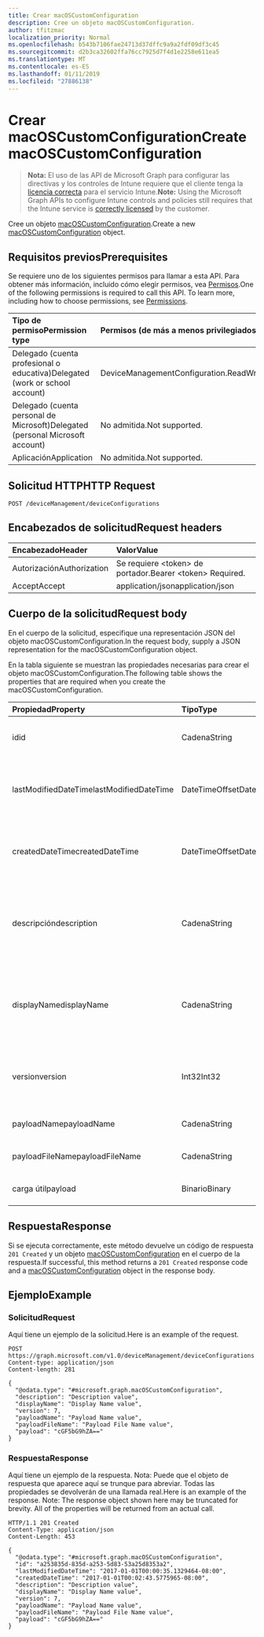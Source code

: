```yaml
---
title: Crear macOSCustomConfiguration
description: Cree un objeto macOSCustomConfiguration.
author: tfitzmac
localization_priority: Normal
ms.openlocfilehash: b543b7106fae24713d37dffc9a9a2fdf09df3c45
ms.sourcegitcommit: d2b3ca32602ffa76cc7925d7f4d1e2258e611ea5
ms.translationtype: MT
ms.contentlocale: es-ES
ms.lasthandoff: 01/11/2019
ms.locfileid: "27886138"
---
```

# <a name="create-macoscustomconfiguration"></a><span data-ttu-id="9f502-103">Crear macOSCustomConfiguration</span><span class="sxs-lookup"><span data-stu-id="9f502-103">Create macOSCustomConfiguration</span></span>

> <span data-ttu-id="9f502-104">**Nota:** El uso de las API de Microsoft Graph para configurar las directivas y los controles de Intune requiere que el cliente tenga la [licencia correcta](https://go.microsoft.com/fwlink/?linkid=839381) para el servicio Intune.</span><span class="sxs-lookup"><span data-stu-id="9f502-104">**Note:** Using the Microsoft Graph APIs to configure Intune controls and policies still requires that the Intune service is [correctly licensed](https://go.microsoft.com/fwlink/?linkid=839381) by the customer.</span></span>

<span data-ttu-id="9f502-105">Cree un objeto [macOSCustomConfiguration](../resources/intune-deviceconfig-macoscustomconfiguration.md).</span><span class="sxs-lookup"><span data-stu-id="9f502-105">Create a new [macOSCustomConfiguration](../resources/intune-deviceconfig-macoscustomconfiguration.md) object.</span></span>
## <a name="prerequisites"></a><span data-ttu-id="9f502-106">Requisitos previos</span><span class="sxs-lookup"><span data-stu-id="9f502-106">Prerequisites</span></span>
<span data-ttu-id="9f502-p101">Se requiere uno de los siguientes permisos para llamar a esta API. Para obtener más información, incluido cómo elegir permisos, vea [Permisos](/graph/permissions-reference).</span><span class="sxs-lookup"><span data-stu-id="9f502-p101">One of the following permissions is required to call this API. To learn more, including how to choose permissions, see [Permissions](/graph/permissions-reference).</span></span>

|<span data-ttu-id="9f502-109">Tipo de permiso</span><span class="sxs-lookup"><span data-stu-id="9f502-109">Permission type</span></span>|<span data-ttu-id="9f502-110">Permisos (de más a menos privilegiados)</span><span class="sxs-lookup"><span data-stu-id="9f502-110">Permissions (from most to least privileged)</span></span>|
|:---|:---|
|<span data-ttu-id="9f502-111">Delegado (cuenta profesional o educativa)</span><span class="sxs-lookup"><span data-stu-id="9f502-111">Delegated (work or school account)</span></span>|<span data-ttu-id="9f502-112">DeviceManagementConfiguration.ReadWrite.All</span><span class="sxs-lookup"><span data-stu-id="9f502-112">DeviceManagementConfiguration.ReadWrite.All</span></span>|
|<span data-ttu-id="9f502-113">Delegado (cuenta personal de Microsoft)</span><span class="sxs-lookup"><span data-stu-id="9f502-113">Delegated (personal Microsoft account)</span></span>|<span data-ttu-id="9f502-114">No admitida.</span><span class="sxs-lookup"><span data-stu-id="9f502-114">Not supported.</span></span>|
|<span data-ttu-id="9f502-115">Aplicación</span><span class="sxs-lookup"><span data-stu-id="9f502-115">Application</span></span>|<span data-ttu-id="9f502-116">No admitida.</span><span class="sxs-lookup"><span data-stu-id="9f502-116">Not supported.</span></span>|

## <a name="http-request"></a><span data-ttu-id="9f502-117">Solicitud HTTP</span><span class="sxs-lookup"><span data-stu-id="9f502-117">HTTP Request</span></span>
<!-- {
  "blockType": "ignored"
}
-->
``` http
POST /deviceManagement/deviceConfigurations
```

## <a name="request-headers"></a><span data-ttu-id="9f502-118">Encabezados de solicitud</span><span class="sxs-lookup"><span data-stu-id="9f502-118">Request headers</span></span>
|<span data-ttu-id="9f502-119">Encabezado</span><span class="sxs-lookup"><span data-stu-id="9f502-119">Header</span></span>|<span data-ttu-id="9f502-120">Valor</span><span class="sxs-lookup"><span data-stu-id="9f502-120">Value</span></span>|
|:---|:---|
|<span data-ttu-id="9f502-121">Autorización</span><span class="sxs-lookup"><span data-stu-id="9f502-121">Authorization</span></span>|<span data-ttu-id="9f502-122">Se requiere &lt;token&gt; de portador.</span><span class="sxs-lookup"><span data-stu-id="9f502-122">Bearer &lt;token&gt; Required.</span></span>|
|<span data-ttu-id="9f502-123">Accept</span><span class="sxs-lookup"><span data-stu-id="9f502-123">Accept</span></span>|<span data-ttu-id="9f502-124">application/json</span><span class="sxs-lookup"><span data-stu-id="9f502-124">application/json</span></span>|

## <a name="request-body"></a><span data-ttu-id="9f502-125">Cuerpo de la solicitud</span><span class="sxs-lookup"><span data-stu-id="9f502-125">Request body</span></span>
<span data-ttu-id="9f502-126">En el cuerpo de la solicitud, especifique una representación JSON del objeto macOSCustomConfiguration.</span><span class="sxs-lookup"><span data-stu-id="9f502-126">In the request body, supply a JSON representation for the macOSCustomConfiguration object.</span></span>

<span data-ttu-id="9f502-127">En la tabla siguiente se muestran las propiedades necesarias para crear el objeto macOSCustomConfiguration.</span><span class="sxs-lookup"><span data-stu-id="9f502-127">The following table shows the properties that are required when you create the macOSCustomConfiguration.</span></span>

|<span data-ttu-id="9f502-128">Propiedad</span><span class="sxs-lookup"><span data-stu-id="9f502-128">Property</span></span>|<span data-ttu-id="9f502-129">Tipo</span><span class="sxs-lookup"><span data-stu-id="9f502-129">Type</span></span>|<span data-ttu-id="9f502-130">Descripción</span><span class="sxs-lookup"><span data-stu-id="9f502-130">Description</span></span>|
|:---|:---|:---|
|<span data-ttu-id="9f502-131">id</span><span class="sxs-lookup"><span data-stu-id="9f502-131">id</span></span>|<span data-ttu-id="9f502-132">Cadena</span><span class="sxs-lookup"><span data-stu-id="9f502-132">String</span></span>|<span data-ttu-id="9f502-133">Clave de la entidad.</span><span class="sxs-lookup"><span data-stu-id="9f502-133">Key of the entity.</span></span> <span data-ttu-id="9f502-134">Heredado de [deviceConfiguration](../resources/intune-deviceconfig-deviceconfiguration.md)</span><span class="sxs-lookup"><span data-stu-id="9f502-134">Inherited from [deviceConfiguration](../resources/intune-deviceconfig-deviceconfiguration.md)</span></span>|
|<span data-ttu-id="9f502-135">lastModifiedDateTime</span><span class="sxs-lookup"><span data-stu-id="9f502-135">lastModifiedDateTime</span></span>|<span data-ttu-id="9f502-136">DateTimeOffset</span><span class="sxs-lookup"><span data-stu-id="9f502-136">DateTimeOffset</span></span>|<span data-ttu-id="9f502-137">Fecha y hora en la que se modificó el objeto por última vez.</span><span class="sxs-lookup"><span data-stu-id="9f502-137">DateTime the object was last modified.</span></span> <span data-ttu-id="9f502-138">Heredado de [deviceConfiguration](../resources/intune-deviceconfig-deviceconfiguration.md)</span><span class="sxs-lookup"><span data-stu-id="9f502-138">Inherited from [deviceConfiguration](../resources/intune-deviceconfig-deviceconfiguration.md)</span></span>|
|<span data-ttu-id="9f502-139">createdDateTime</span><span class="sxs-lookup"><span data-stu-id="9f502-139">createdDateTime</span></span>|<span data-ttu-id="9f502-140">DateTimeOffset</span><span class="sxs-lookup"><span data-stu-id="9f502-140">DateTimeOffset</span></span>|<span data-ttu-id="9f502-141">Fecha y hora en la que se creó el objeto.</span><span class="sxs-lookup"><span data-stu-id="9f502-141">DateTime the object was created.</span></span> <span data-ttu-id="9f502-142">Heredado de [deviceConfiguration](../resources/intune-deviceconfig-deviceconfiguration.md)</span><span class="sxs-lookup"><span data-stu-id="9f502-142">Inherited from [deviceConfiguration](../resources/intune-deviceconfig-deviceconfiguration.md)</span></span>|
|<span data-ttu-id="9f502-143">descripción</span><span class="sxs-lookup"><span data-stu-id="9f502-143">description</span></span>|<span data-ttu-id="9f502-144">Cadena</span><span class="sxs-lookup"><span data-stu-id="9f502-144">String</span></span>|<span data-ttu-id="9f502-145">Descripción proporcionada por el administrador de la configuración del dispositivo.</span><span class="sxs-lookup"><span data-stu-id="9f502-145">Admin provided description of the Device Configuration.</span></span> <span data-ttu-id="9f502-146">Heredado de [deviceConfiguration](../resources/intune-deviceconfig-deviceconfiguration.md)</span><span class="sxs-lookup"><span data-stu-id="9f502-146">Inherited from [deviceConfiguration](../resources/intune-deviceconfig-deviceconfiguration.md)</span></span>|
|<span data-ttu-id="9f502-147">displayName</span><span class="sxs-lookup"><span data-stu-id="9f502-147">displayName</span></span>|<span data-ttu-id="9f502-148">Cadena</span><span class="sxs-lookup"><span data-stu-id="9f502-148">String</span></span>|<span data-ttu-id="9f502-149">Nombre proporcionado por el administrador de la configuración del dispositivo.</span><span class="sxs-lookup"><span data-stu-id="9f502-149">Admin provided name of the device configuration.</span></span> <span data-ttu-id="9f502-150">Heredado de [deviceConfiguration](../resources/intune-deviceconfig-deviceconfiguration.md)</span><span class="sxs-lookup"><span data-stu-id="9f502-150">Inherited from [deviceConfiguration](../resources/intune-deviceconfig-deviceconfiguration.md)</span></span>|
|<span data-ttu-id="9f502-151">version</span><span class="sxs-lookup"><span data-stu-id="9f502-151">version</span></span>|<span data-ttu-id="9f502-152">Int32</span><span class="sxs-lookup"><span data-stu-id="9f502-152">Int32</span></span>|<span data-ttu-id="9f502-153">Versión de la configuración del dispositivo.</span><span class="sxs-lookup"><span data-stu-id="9f502-153">Version of the device configuration.</span></span> <span data-ttu-id="9f502-154">Heredado de [deviceConfiguration](../resources/intune-deviceconfig-deviceconfiguration.md)</span><span class="sxs-lookup"><span data-stu-id="9f502-154">Inherited from [deviceConfiguration](../resources/intune-deviceconfig-deviceconfiguration.md)</span></span>|
|<span data-ttu-id="9f502-155">payloadName</span><span class="sxs-lookup"><span data-stu-id="9f502-155">payloadName</span></span>|<span data-ttu-id="9f502-156">Cadena</span><span class="sxs-lookup"><span data-stu-id="9f502-156">String</span></span>|<span data-ttu-id="9f502-157">Nombre que se muestra al usuario.</span><span class="sxs-lookup"><span data-stu-id="9f502-157">Name that is displayed to the user.</span></span>|
|<span data-ttu-id="9f502-158">payloadFileName</span><span class="sxs-lookup"><span data-stu-id="9f502-158">payloadFileName</span></span>|<span data-ttu-id="9f502-159">Cadena</span><span class="sxs-lookup"><span data-stu-id="9f502-159">String</span></span>|<span data-ttu-id="9f502-160">Nombre de archivo de carga útil (\*.mobileconfig</span><span class="sxs-lookup"><span data-stu-id="9f502-160">Payload file name (\*.mobileconfig</span></span> | <span data-ttu-id="9f502-161">\*.xml).</span><span class="sxs-lookup"><span data-stu-id="9f502-161">\*.xml).</span></span>|
|<span data-ttu-id="9f502-162">carga útil</span><span class="sxs-lookup"><span data-stu-id="9f502-162">payload</span></span>|<span data-ttu-id="9f502-163">Binario</span><span class="sxs-lookup"><span data-stu-id="9f502-163">Binary</span></span>|<span data-ttu-id="9f502-164">Carga útil.</span><span class="sxs-lookup"><span data-stu-id="9f502-164">Payload.</span></span> <span data-ttu-id="9f502-165">(Matriz de bytes codificada UTF8)</span><span class="sxs-lookup"><span data-stu-id="9f502-165">(UTF8 encoded byte array)</span></span>|



## <a name="response"></a><span data-ttu-id="9f502-166">Respuesta</span><span class="sxs-lookup"><span data-stu-id="9f502-166">Response</span></span>
<span data-ttu-id="9f502-167">Si se ejecuta correctamente, este método devuelve un código de respuesta `201 Created` y un objeto [macOSCustomConfiguration](../resources/intune-deviceconfig-macoscustomconfiguration.md) en el cuerpo de la respuesta.</span><span class="sxs-lookup"><span data-stu-id="9f502-167">If successful, this method returns a `201 Created` response code and a [macOSCustomConfiguration](../resources/intune-deviceconfig-macoscustomconfiguration.md) object in the response body.</span></span>

## <a name="example"></a><span data-ttu-id="9f502-168">Ejemplo</span><span class="sxs-lookup"><span data-stu-id="9f502-168">Example</span></span>
### <a name="request"></a><span data-ttu-id="9f502-169">Solicitud</span><span class="sxs-lookup"><span data-stu-id="9f502-169">Request</span></span>
<span data-ttu-id="9f502-170">Aquí tiene un ejemplo de la solicitud.</span><span class="sxs-lookup"><span data-stu-id="9f502-170">Here is an example of the request.</span></span>
``` http
POST https://graph.microsoft.com/v1.0/deviceManagement/deviceConfigurations
Content-type: application/json
Content-length: 281

{
  "@odata.type": "#microsoft.graph.macOSCustomConfiguration",
  "description": "Description value",
  "displayName": "Display Name value",
  "version": 7,
  "payloadName": "Payload Name value",
  "payloadFileName": "Payload File Name value",
  "payload": "cGF5bG9hZA=="
}
```

### <a name="response"></a><span data-ttu-id="9f502-171">Respuesta</span><span class="sxs-lookup"><span data-stu-id="9f502-171">Response</span></span>
<span data-ttu-id="9f502-p109">Aquí tiene un ejemplo de la respuesta. Nota: Puede que el objeto de respuesta que aparece aquí se trunque para abreviar. Todas las propiedades se devolverán de una llamada real.</span><span class="sxs-lookup"><span data-stu-id="9f502-p109">Here is an example of the response. Note: The response object shown here may be truncated for brevity. All of the properties will be returned from an actual call.</span></span>
``` http
HTTP/1.1 201 Created
Content-Type: application/json
Content-Length: 453

{
  "@odata.type": "#microsoft.graph.macOSCustomConfiguration",
  "id": "a253835d-835d-a253-5d83-53a25d8353a2",
  "lastModifiedDateTime": "2017-01-01T00:00:35.1329464-08:00",
  "createdDateTime": "2017-01-01T00:02:43.5775965-08:00",
  "description": "Description value",
  "displayName": "Display Name value",
  "version": 7,
  "payloadName": "Payload Name value",
  "payloadFileName": "Payload File Name value",
  "payload": "cGF5bG9hZA=="
}
```



